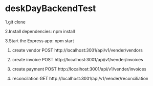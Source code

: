 # deskDayBackendTest


1.git clone <repository-url>

2.Install dependencies: npm install

3.Start the Express app: npm start


<!-- API for the postman -->

1. create vendor
POST   http://localhost:3001/api/v1/vender/vendors

2. create invoice
POST   http://localhost:3001/api/v1/vender/invoices

3. create payment
POST   http://localhost:3001/api/v1/vender/invoices

4. reconcilation
GET   http://localhost:3001/api/v1/vender/reconciliation